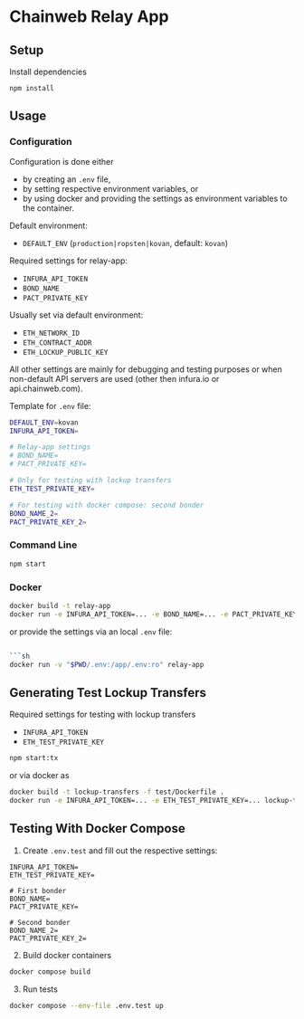 # Chainweb Relay App

## Setup

Install dependencies

```
npm install
```

## Usage

### Configuration

Configuration is done either

*   by creating an `.env` file,
*   by setting respective environment variables, or
*   by using docker and providing the settings as environment variables to
    the container.

Default environment:

*   `DEFAULT_ENV` (`production|ropsten|kovan`, default: `kovan`)

Required settings for relay-app:

*   `INFURA_API_TOKEN`
*   `BOND_NAME`
*   `PACT_PRIVATE_KEY`

Usually set via default environment:

*   `ETH_NETWORK_ID`
*   `ETH_CONTRACT_ADDR`
*   `ETH_LOCKUP_PUBLIC_KEY`

All other settings are mainly for debugging and testing purposes or when
non-default API servers are used (other then infura.io or api.chainweb.com).

Template for `.env` file:

```sh
DEFAULT_ENV=kovan
INFURA_API_TOKEN=

# Relay-app settings
# BOND_NAME=
# PACT_PRIVATE_KEY=

# Only for testing with lockup transfers
ETH_TEST_PRIVATE_KEY=

# For testing with docker compose: second bonder
BOND_NAME_2=
PACT_PRIVATE_KEY_2=
```

### Command Line

```sh
npm start
```

### Docker

```sh
docker build -t relay-app
docker run -e INFURA_API_TOKEN=... -e BOND_NAME=... -e PACT_PRIVATE_KEY=... relay-app
```

or provide the settings via an local `.env` file:

```sh

```sh
docker run -v "$PWD/.env:/app/.env:ro" relay-app
```

## Generating Test Lockup Transfers

Required settings for testing with lockup transfers

*   `INFURA_API_TOKEN`
*   `ETH_TEST_PRIVATE_KEY`

```sh
npm start:tx
```

or via docker as

```sh
docker build -t lockup-transfers -f test/Dockerfile .
docker run -e INFURA_API_TOKEN=... -e ETH_TEST_PRIVATE_KEY=... lockup-transfers
```

## Testing With Docker Compose

1. Create `.env.test` and fill out the respective settings:

```
INFURA_API_TOKEN=
ETH_TEST_PRIVATE_KEY=

# First bonder
BOND_NAME=
PACT_PRIVATE_KEY=

# Second bonder
BOND_NAME_2=
PACT_PRIVATE_KEY_2=
```

2. Build docker containers

```sh
docker compose build
```

3. Run tests

```sh
docker compose --env-file .env.test up
```

